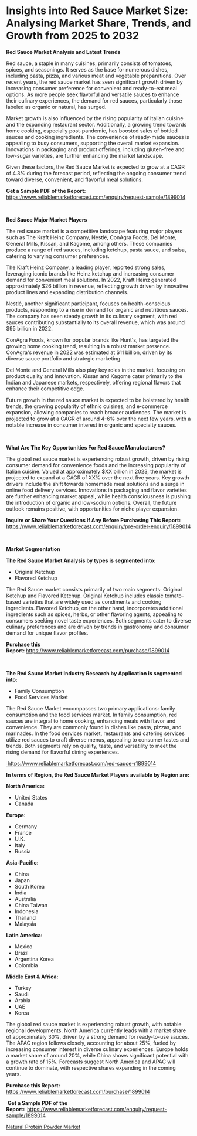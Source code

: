 <p><h1>Insights into Red Sauce Market Size: Analysing Market Share, Trends, and Growth from 2025 to 2032</h1></p><p><strong>Red Sauce Market Analysis and Latest Trends</strong></p>
<p><p>Red sauce, a staple in many cuisines, primarily consists of tomatoes, spices, and seasonings. It serves as the base for numerous dishes, including pasta, pizza, and various meat and vegetable preparations. Over recent years, the red sauce market has seen significant growth driven by increasing consumer preference for convenient and ready-to-eat meal options. As more people seek flavorful and versatile sauces to enhance their culinary experiences, the demand for red sauces, particularly those labeled as organic or natural, has surged.</p><p>Market growth is also influenced by the rising popularity of Italian cuisine and the expanding restaurant sector. Additionally, a growing trend towards home cooking, especially post-pandemic, has boosted sales of bottled sauces and cooking ingredients. The convenience of ready-made sauces is appealing to busy consumers, supporting the overall market expansion. Innovations in packaging and product offerings, including gluten-free and low-sugar varieties, are further enhancing the market landscape.</p><p>Given these factors, the Red Sauce Market is expected to grow at a CAGR of 4.3% during the forecast period, reflecting the ongoing consumer trend toward diverse, convenient, and flavorful meal solutions.</p></p>
<p><strong>Get a Sample PDF of the Report:&nbsp;</strong> <a href="https://www.reliablemarketforecast.com/enquiry/request-sample/1899014?utm_campaign=1110&utm_medium=2&utm_source=Github&utm_content=ia&utm_term=14022025&utm_id=red-sauce">https://www.reliablemarketforecast.com/enquiry/request-sample/1899014</a></p>
<p>&nbsp;</p>
<p><strong>Red Sauce Major Market Players</strong></p>
<p><p>The red sauce market is a competitive landscape featuring major players such as The Kraft Heinz Company, Nestlé, ConAgra Foods, Del Monte, General Mills, Kissan, and Kagome, among others. These companies produce a range of red sauces, including ketchup, pasta sauce, and salsa, catering to varying consumer preferences.</p><p>The Kraft Heinz Company, a leading player, reported strong sales, leveraging iconic brands like Heinz ketchup and increasing consumer demand for convenient meal solutions. In 2022, Kraft Heinz generated approximately $26 billion in revenue, reflecting growth driven by innovative product lines and expanding distribution channels.</p><p>Nestlé, another significant participant, focuses on health-conscious products, responding to a rise in demand for organic and nutritious sauces. The company has seen steady growth in its culinary segment, with red sauces contributing substantially to its overall revenue, which was around $95 billion in 2022.</p><p>ConAgra Foods, known for popular brands like Hunt's, has targeted the growing home cooking trend, resulting in a robust market presence. ConAgra's revenue in 2022 was estimated at $11 billion, driven by its diverse sauce portfolio and strategic marketing.</p><p>Del Monte and General Mills also play key roles in the market, focusing on product quality and innovation. Kissan and Kagome cater primarily to the Indian and Japanese markets, respectively, offering regional flavors that enhance their competitive edge.</p><p>Future growth in the red sauce market is expected to be bolstered by health trends, the growing popularity of ethnic cuisines, and e-commerce expansion, allowing companies to reach broader audiences. The market is projected to grow at a CAGR of around 4-6% over the next few years, with a notable increase in consumer interest in organic and specialty sauces.</p></p>
<p>&nbsp;</p>
<p><strong>What Are The Key Opportunities For Red Sauce Manufacturers?</strong></p>
<p><p>The global red sauce market is experiencing robust growth, driven by rising consumer demand for convenience foods and the increasing popularity of Italian cuisine. Valued at approximately $XX billion in 2023, the market is projected to expand at a CAGR of XX% over the next five years. Key growth drivers include the shift towards homemade meal solutions and a surge in online food delivery services. Innovations in packaging and flavor varieties are further enhancing market appeal, while health consciousness is pushing the introduction of organic and low-sodium options. Overall, the future outlook remains positive, with opportunities for niche player expansion.</p></p>
<p><strong>Inquire or Share Your Questions If Any Before Purchasing This Report:</strong> <a href="https://www.reliablemarketforecast.com/enquiry/pre-order-enquiry/1899014?utm_campaign=1110&utm_medium=2&utm_source=Github&utm_content=ia&utm_term=14022025&utm_id=red-sauce">https://www.reliablemarketforecast.com/enquiry/pre-order-enquiry/1899014</a></p>
<p>&nbsp;</p>
<p><strong>Market Segmentation</strong></p>
<p><strong>The Red Sauce Market Analysis by types is segmented into:</strong></p>
<p><ul><li>Original Ketchup</li><li>Flavored Ketchup</li></ul></p>
<p><p>The Red Sauce market consists primarily of two main segments: Original Ketchup and Flavored Ketchup. Original Ketchup includes classic tomato-based varieties that are widely used as condiments and cooking ingredients. Flavored Ketchup, on the other hand, incorporates additional ingredients such as spices, herbs, or other flavoring agents, appealing to consumers seeking novel taste experiences. Both segments cater to diverse culinary preferences and are driven by trends in gastronomy and consumer demand for unique flavor profiles.</p></p>
<p><strong>Purchase this Report:&nbsp;</strong><a href="https://www.reliablemarketforecast.com/purchase/1899014?utm_campaign=1110&utm_medium=2&utm_source=Github&utm_content=ia&utm_term=14022025&utm_id=red-sauce">https://www.reliablemarketforecast.com/purchase/1899014</a></p>
<p>&nbsp;</p>
<p><strong>The Red Sauce Market Industry Research by Application is segmented into:</strong></p>
<p><ul><li>Family Consumption</li><li>Food Services Market</li></ul></p>
<p><p>The Red Sauce Market encompasses two primary applications: family consumption and the food services market. In family consumption, red sauces are integral to home cooking, enhancing meals with flavor and convenience. They are commonly found in dishes like pasta, pizzas, and marinades. In the food services market, restaurants and catering services utilize red sauces to craft diverse menus, appealing to consumer tastes and trends. Both segments rely on quality, taste, and versatility to meet the rising demand for flavorful dining experiences.</p></p>
<p><a href="https://www.reliablemarketforecast.com/red-sauce-r1899014?utm_campaign=1110&utm_medium=2&utm_source=Github&utm_content=ia&utm_term=14022025&utm_id=red-sauce">&nbsp;https://www.reliablemarketforecast.com/red-sauce-r1899014</a></p>
<p><strong>In terms of Region, the Red Sauce Market Players available by Region are:</strong></p>
<p>
    <p> <strong> North America: </strong>
        <ul>
            <li>United States</li>
            <li>Canada</li>
        </ul>
        </p> 
    <p> <strong> Europe: </strong>
        <ul>
            <li>Germany</li>
            <li>France</li>
            <li>U.K.</li>
            <li>Italy</li>
            <li>Russia</li>
        </ul>
        </p> 
    <p> <strong> Asia-Pacific: </strong>
        <ul>
            <li>China</li>
            <li>Japan</li>
            <li>South Korea</li>
            <li>India</li>
            <li>Australia</li>
            <li>China Taiwan</li>
            <li>Indonesia</li>
            <li>Thailand</li>
            <li>Malaysia</li>
        </ul>
        </p> 
    <p> <strong> Latin America: </strong>
        <ul>
            <li>Mexico</li>
            <li>Brazil</li>
            <li>Argentina Korea</li>
            <li>Colombia</li>
        </ul>
        </p> 
    <p> <strong> Middle East & Africa: </strong>
        <ul>
            <li>Turkey</li>
            <li>Saudi</li>
            <li>Arabia</li>
            <li>UAE</li>
            <li>Korea</li>
        </ul>
    </p>
    </p>
<p><p>The global red sauce market is experiencing robust growth, with notable regional developments. North America currently leads with a market share of approximately 30%, driven by a strong demand for ready-to-use sauces. The APAC region follows closely, accounting for about 25%, fueled by increasing consumer interest in diverse culinary experiences. Europe holds a market share of around 20%, while China shows significant potential with a growth rate of 15%. Forecasts suggest North America and APAC will continue to dominate, with respective shares expanding in the coming years.</p></p>
<p><strong>Purchase this Report: </strong><a href="https://www.reliablemarketforecast.com/purchase/1899014?utm_campaign=1110&utm_medium=2&utm_source=Github&utm_content=ia&utm_term=14022025&utm_id=red-sauce">https://www.reliablemarketforecast.com/purchase/1899014</a></p>
<p>&nbsp;<strong>Get a Sample PDF of the Report:&nbsp;&nbsp;</strong><a href="https://www.reliablemarketforecast.com/enquiry/request-sample/1899014?utm_campaign=1110&utm_medium=2&utm_source=Github&utm_content=ia&utm_term=14022025&utm_id=red-sauce">https://www.reliablemarketforecast.com/enquiry/request-sample/1899014</a></p>
<p><strong></strong></p>
<p><p><a href="https://github.com/WillieWoodard/Market-Research-Report-List-7/blob/main/natural-protein-powder-market.md?utm_campaign=1110&utm_medium=2&utm_source=Github&utm_content=ia&utm_term=14022025&utm_id=red-sauce">Natural Protein Powder Market</a></p></p>